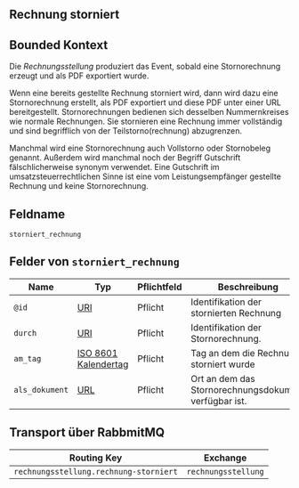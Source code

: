 ## Rechnung storniert

## Bounded Kontext

Die _Rechnungsstellung_ produziert das Event, sobald eine Stornorechnung erzeugt und als PDF exportiert wurde.

Wenn eine bereits gestellte Rechnung storniert wird, dann wird dazu eine Stornorechnung erstellt, als PDF exportiert und diese PDF unter einer URL bereitgestellt. Stornorechnungen bedienen sich desselben Nummernkreises wie normale Rechnungen. Sie stornieren eine Rechnung immer vollständig und sind begrifflich von der Teilstorno(rechnung) abzugrenzen.

Manchmal wird eine Stornorechnung auch Vollstorno oder Stornobeleg genannt. Außerdem wird manchmal noch der Begriff Gutschrift fälschlicherweise synonym verwendet. Eine Gutschrift im umsatzsteuerrechtlichen Sinne ist eine vom Leistungsempfänger gestellte Rechnung und keine Stornorechnung.

## Feldname

`storniert_rechnung`

## Felder von `storniert_rechnung`

| Name           | Typ                                                            | Pflichtfeld | Beschreibung                                          |
| -------------- | -------------------------------------------------------------- | ----------- | ----------------------------------------------------- |
| `@id`          | [URI](https://tools.ietf.org/html/rfc3986)                     | Pflicht     | Identifikation der stornierten Rechnung               |
| `durch`        | [URI](https://tools.ietf.org/html/rfc3986)                     | Pflicht     | Identifikation der Stornorechnung.                       |
| `am_tag`       | [ISO 8601 Kalendertag](https://en.wikipedia.org/wiki/ISO_8601) | Pflicht     | Tag an dem die Rechnung storniert wurde               |
| `als_dokument` | [URL](https://tools.ietf.org/html/rfc3986)                     | Pflicht     | Ort an dem das Stornorechnungsdokument verfügbar ist. |

## Transport über RabbmitMQ

| Routing Key                            | Exchange            |
| -------------------------------------- | ------------------- |
| `rechnungsstellung.rechnung-storniert` | `rechnungsstellung` |
